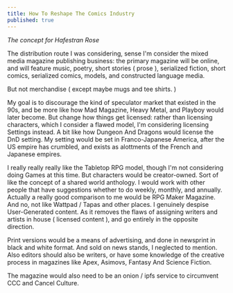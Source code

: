 ```yaml
---
title: How To Reshape The Comics Industry
published: true
---
```

<i>The concept for Hafestran Rose</i>

The distribution route I was considering, sense I'm consider the mixed media magazine publishing business: the primary magazine will be online, and will feature music, poetry, short stories ( prose ), serialized fiction, short comics, serialized comics, models, and constructed language media.

But not merchandise ( except maybe mugs and tee shirts. )

My goal is to discourage the kind of speculator market that existed in the 90s, and be more like how Mad Magazine, Heavy Metal, and Playboy would later become. But change how things get licensed: rather than licensing characters, which I consider a flawed model, I'm considering licensing Settings instead. A bit like how Dungeon And Dragons would license the DnD setting. My setting would be set in Franco-Japanese America, after the US empire has crumbled, and exists as alottments of the French and Japanese empires.

I really really really like the Tabletop RPG model, though I'm not considering doing Games at this time. But characters would be creator-owned. Sort of like the concept of a shared world anthology. I would work with other people that have suggestions whether to do weekly, monthly, and annually. Actually a really good comparison to me would be RPG Maker Magazine. And no, not like Wattpad / Tapas and other places. I genuinely despise User-Generated content. As it removes the flaws of assigning writers and artists in house ( licensed content ), and go entirely in the opposite direction.

Print versions would be a means of advertising, and done in newsprint in black and white format. And sold on news stands, I neglected to mention. Also editors should also be writers, or have some knowledge of the creative process in magazines like Apex, Asimovs, Fantasy And Science Fiction.

The magazine would also need to be an onion / ipfs service to circumvent CCC and Cancel Culture.
